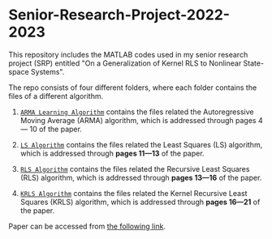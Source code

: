 # Senior-Research-Project-2022-2023
This repository includes the MATLAB codes used in my senior research project (SRP) entitled "On a Generalization of Kernel RLS to Nonlinear State-space Systems".

The repo consists of four different folders, where each folder contains the files of a different algorithm. 

1. [`ARMA Learning Algorithm`](https://github.com/7mxd/Senior-Research-Project-2022-2023/tree/9e0e51acb88fab92d44ea3514b96429b77768020/ARMA%20Learning%20Algorithm) contains the files related the Autoregressive Moving Average (ARMA) algorithm, which is addressed through pages 4 &mdash; 10 of the paper.

3. [`LS Algorithm`](https://github.com/7mxd/Senior-Research-Project-2022-2023/tree/87328746101959fbf58dafeacc4a828ffdfbeec8/LS%20Algorithm) contains the files related the Least Squares (LS) algorithm, which is addressed through **pages 11&mdash;13** of the paper.

4. [`RLS Algorithm`](https://github.com/7mxd/Senior-Research-Project-2022-2023/tree/87328746101959fbf58dafeacc4a828ffdfbeec8/RLS%20Algorithm) contains the files related the Recursive Least Squares (RLS) algorithm, which is addressed through **pages 13&mdash;16** of the paper.

5. [`KRLS Algorithm`](https://github.com/7mxd/Senior-Research-Project-2022-2023/tree/25d2428e19e0ce8601dcddaae516a9ed53f98194/KRLS%20Algorithm) contains the files related the Kernel Recursive Least Squares (KRLS) algorithm, which is addressed through **pages 16&mdash;21** of the paper.



Paper can be accessed from [the following link](https://github.com/7mxd/Senior-Research-Project-2022-2023/blob/41ec5ad983444fac74547b666517552bd850dc9b/SRP_FINAL_49714.pdf).
